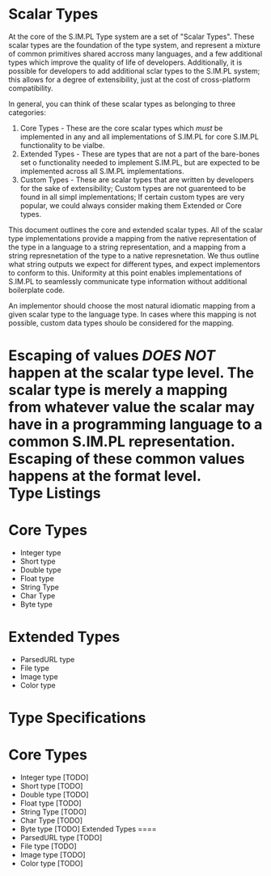 Scalar Types
====

At the core of the S.IM.PL Type system are a set of "Scalar Types". These scalar types are the foundation of the type system, and represent a mixture of common primitives shared accross many languages, and a few additional types which improve the quality of life of developers. Additionally, it is possible for developers to add additional sclar types to the S.IM.PL system; this allows for a degree of extensibility, just at the cost of cross-platform compatibility. 

In general, you can think of these scalar types as belonging to three categories: 
1. Core Types - These are the core scalar types which *must* be implemented in any and all implementations of S.IM.PL for core S.IM.PL functionality to be vialbe. 
2. Extended Types - These are types that are not a part of the bare-bones set o functionality needed to implement S.IM.PL, but are expected to be implemented across all S.IM.PL implementations.
3. Custom Types - These are scalar types that are written by developers for the sake of extensibility; Custom types are not guarenteed to be found in all simpl implementations; If certain custom types are very popular, we could always consider making them Extended or Core types. 

This document outlines the core and extended scalar types. All of the scalar type implementations provide a mapping from the native representation of the type in a language to a string representation, and a mapping from a string represnetation of the type to a native represnetation. We thus outline what string outputs we expect for different types, and expect implementors to conform to this. Uniformity at this point enables implementations of S.IM.PL to seamlessly communicate type information without additional boilerplate code. 

An implementor should choose the most natural idiomatic mapping from a given scalar type to the language type. In cases where this mapping is not possible, custom data types shoulo be considered for the mapping. 

Escaping of values *DOES NOT* happen at the scalar type level. The scalar type is merely a mapping from whatever value the scalar may have in a programming language to a common S.IM.PL representation. Escaping of these common values happens at the format level.  
Type Listings 
=====
Core Types
====
* Integer type
* Short type
* Double type
* Float type
* String Type
* Char Type
* Byte type
 


Extended Types
====
* ParsedURL type
* File type
* Image type
* Color type


Type Specifications
=====
Core Types
====
* Integer type
[TODO]
* Short type
[TODO]
* Double type
[TODO]
* Float type
[TODO]
* String Type
[TODO]
* Char Type
[TODO]
* Byte type
[TODO]
Extended Types 
==== 
* ParsedURL type
[TODO]
* File type
[TODO]
* Image type
[TODO]
* Color type
[TODO]
